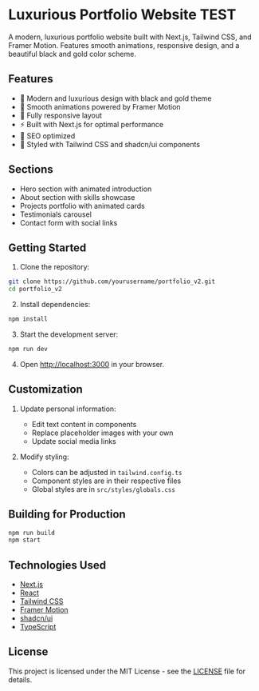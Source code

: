 # Luxurious Portfolio Website TEST

A modern, luxurious portfolio website built with Next.js, Tailwind CSS, and Framer Motion. Features smooth animations, responsive design, and a beautiful black and gold color scheme.

## Features

-   🌟 Modern and luxurious design with black and gold theme
-   🎨 Smooth animations powered by Framer Motion
-   📱 Fully responsive layout
-   ⚡ Built with Next.js for optimal performance
-   🎯 SEO optimized
-   💅 Styled with Tailwind CSS and shadcn/ui components

## Sections

-   Hero section with animated introduction
-   About section with skills showcase
-   Projects portfolio with animated cards
-   Testimonials carousel
-   Contact form with social links

## Getting Started

1. Clone the repository:

```bash
git clone https://github.com/yourusername/portfolio_v2.git
cd portfolio_v2
```

2. Install dependencies:

```bash
npm install
```

3. Start the development server:

```bash
npm run dev
```

4. Open [http://localhost:3000](http://localhost:3000) in your browser.

## Customization

1. Update personal information:

    - Edit text content in components
    - Replace placeholder images with your own
    - Update social media links

2. Modify styling:
    - Colors can be adjusted in `tailwind.config.ts`
    - Component styles are in their respective files
    - Global styles are in `src/styles/globals.css`

## Building for Production

```bash
npm run build
npm start
```

## Technologies Used

-   [Next.js](https://nextjs.org/)
-   [React](https://reactjs.org/)
-   [Tailwind CSS](https://tailwindcss.com/)
-   [Framer Motion](https://www.framer.com/motion/)
-   [shadcn/ui](https://ui.shadcn.com/)
-   [TypeScript](https://www.typescriptlang.org/)

## License

This project is licensed under the MIT License - see the [LICENSE](LICENSE) file for details.
